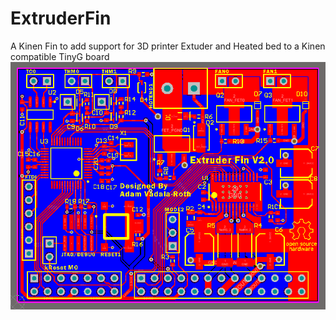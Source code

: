 ExtruderFin
===========

A Kinen Fin to add support for 3D printer Extuder and Heated bed to a Kinen compatible TinyG board
![Prototype 1](/V1.2%20Final.png)
